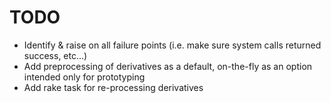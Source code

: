 TODO
====

* Identify & raise on all failure points (i.e. make sure system calls returned success, etc...)
* Add preprocessing of derivatives as a default, on-the-fly as an option intended only for prototyping
* Add rake task for re-processing derivatives